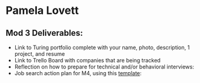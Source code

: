 # Pamela Lovett

## Mod 3 Deliverables:

* Link to Turing portfolio complete with your name, photo, description, 1 project, and resume
* Link to Trello Board with companies that are being tracked
* Reflection on how to prepare for technical and/or behavioral interviews: 
* Job search action plan for M4, using this [template](https://github.com/turingschool/career-development-curriculum/blob/master/module_three/mod_4_action_plan_template.md):
